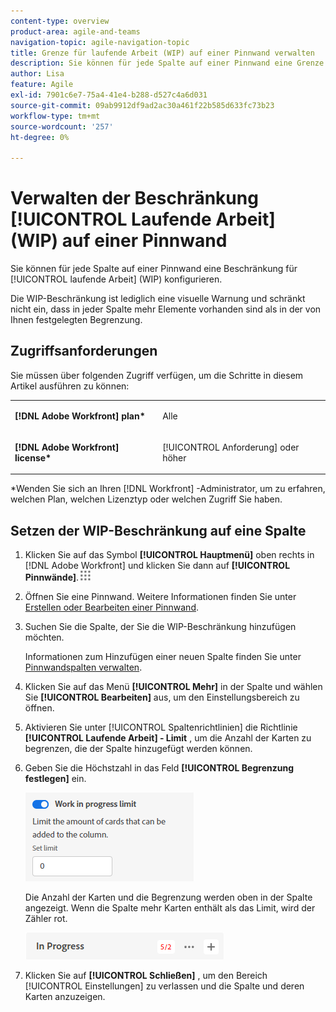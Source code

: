```yaml
---
content-type: overview
product-area: agile-and-teams
navigation-topic: agile-navigation-topic
title: Grenze für laufende Arbeit (WIP) auf einer Pinnwand verwalten
description: Sie können für jede Spalte auf einer Pinnwand eine Grenze für laufende Arbeit (Work In Progress, WIP) konfigurieren.
author: Lisa
feature: Agile
exl-id: 7901c6e7-75a4-41e4-b288-d527c4a6d031
source-git-commit: 09ab9912df9ad2ac30a461f22b585d633fc73b23
workflow-type: tm+mt
source-wordcount: '257'
ht-degree: 0%

---
```


# Verwalten der Beschränkung [!UICONTROL Laufende Arbeit] (WIP) auf einer Pinnwand

Sie können für jede Spalte auf einer Pinnwand eine Beschränkung für [!UICONTROL laufende Arbeit] (WIP) konfigurieren.

Die WIP-Beschränkung ist lediglich eine visuelle Warnung und schränkt nicht ein, dass in jeder Spalte mehr Elemente vorhanden sind als in der von Ihnen festgelegten Begrenzung.

## Zugriffsanforderungen

Sie müssen über folgenden Zugriff verfügen, um die Schritte in diesem Artikel ausführen zu können:

<table style="table-layout:auto"> 
 <col> 
 </col> 
 <col> 
 </col> 
 <tbody> 
  <tr> 
   <td role="rowheader"><strong>[!DNL Adobe Workfront] plan*</strong></td> 
   <td> <p>Alle</p> </td> 
  </tr> 
  <tr> 
   <td role="rowheader"><strong>[!DNL Adobe Workfront] license*</strong></td> 
   <td> <p>[!UICONTROL Anforderung] oder höher</p> </td> 
  </tr> 
 </tbody> 
</table>

&#42;Wenden Sie sich an Ihren [!DNL Workfront] -Administrator, um zu erfahren, welchen Plan, welchen Lizenztyp oder welchen Zugriff Sie haben.

## Setzen der WIP-Beschränkung auf eine Spalte

1. Klicken Sie auf das Symbol **[!UICONTROL Hauptmenü]** oben rechts in [!DNL Adobe Workfront] und klicken Sie dann auf **[!UICONTROL Pinnwände]**.![](assets/main-menu-icon.png)
1. Öffnen Sie eine Pinnwand. Weitere Informationen finden Sie unter [Erstellen oder Bearbeiten einer Pinnwand](../../agile/get-started-with-boards/create-edit-board.md).
1. Suchen Sie die Spalte, der Sie die WIP-Beschränkung hinzufügen möchten.

   Informationen zum Hinzufügen einer neuen Spalte finden Sie unter [Pinnwandspalten verwalten](/help/quicksilver/agile/get-started-with-boards/manage-board-columns.md).

1. Klicken Sie auf das Menü **[!UICONTROL Mehr]** in der Spalte und wählen Sie **[!UICONTROL Bearbeiten]** aus, um den Einstellungsbereich zu öffnen.
1. Aktivieren Sie unter [!UICONTROL Spaltenrichtlinien] die Richtlinie **[!UICONTROL Laufende Arbeit] - Limit** , um die Anzahl der Karten zu begrenzen, die der Spalte hinzugefügt werden können.
1. Geben Sie die Höchstzahl in das Feld **[!UICONTROL Begrenzung festlegen]** ein.

   ![WIP-Limit für Spalte](assets/boards-wip-limit-in-column.png)

   Die Anzahl der Karten und die Begrenzung werden oben in der Spalte angezeigt. Wenn die Spalte mehr Karten enthält als das Limit, wird der Zähler rot.

   ![WIP-Grenzwert-Zähler](assets/boards-wip-limit-counter.png)

1. Klicken Sie auf **[!UICONTROL Schließen]** , um den Bereich [!UICONTROL Einstellungen] zu verlassen und die Spalte und deren Karten anzuzeigen.
